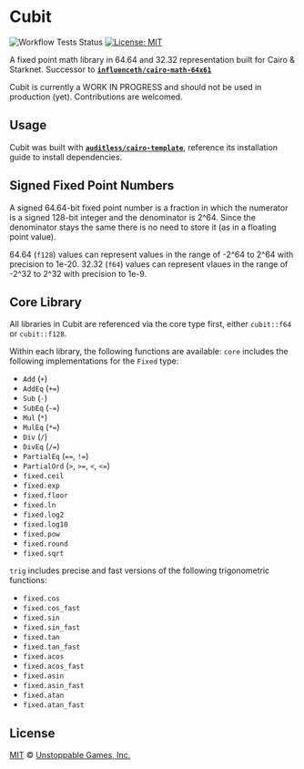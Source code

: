 # Cubit

![Workflow Tests Status](https://github.com/influenceth/cubit/actions/workflows/test.yaml/badge.svg) [![License: MIT](https://img.shields.io/badge/License-MIT-yellow.svg)](https://github.com/auditless/cairo-template/blob/main/LICENSE)

A fixed point math library in 64.64 and 32.32 representation built for Cairo & Starknet. Successor to [**`influenceth/cairo-math-64x61`**](https://github.com/influenceth/cairo-math-64x61)

Cubit is currently a WORK IN PROGRESS and should not be used in production (yet). Contributions are welcomed.

## Usage ##
Cubit was built with [**`auditless/cairo-template`**](https://github.com/auditless/cairo-template), reference its installation guide to install dependencies.

## Signed Fixed Point Numbers ##
A signed 64.64-bit fixed point number is a fraction in which the numerator is a signed 128-bit integer and the denominator is 2^64. Since the denominator stays the same there is no need to store it (as in a floating point value).

64.64 (`f128`) values can represent values in the range of -2^64 to 2^64 with precision to 1e-20.
32.32 (`f64`) values can represent vlaues in the range of -2^32 to 2^32 with precision to 1e-9.

## Core Library ##
All libraries in Cubit are referenced via the core type first, either `cubit::f64` or `cubit::f128`.

Within each library, the following functions are available:
`core` includes the following implementations for the `Fixed` type:
- `Add` (`+`)
- `AddEq` (`+=`)
- `Sub` (`-`)
- `SubEq` (`-=`)
- `Mul` (`*`)
- `MulEq` (`*=`)
- `Div` (`/`)
- `DivEq` (`/=`)
- `PartialEq` (`==`, `!=`)
- `PartialOrd` (`>`, `>=`, `<`, `<=`)
- `fixed.ceil`
- `fixed.exp`
- `fixed.floor`
- `fixed.ln`
- `fixed.log2`
- `fixed.log10`
- `fixed.pow`
- `fixed.round`
- `fixed.sqrt`

`trig` includes precise and fast versions of the following trigonometric functions:
- `fixed.cos`
- `fixed.cos_fast`
- `fixed.sin`
- `fixed.sin_fast`
- `fixed.tan`
- `fixed.tan_fast`
- `fixed.acos`
- `fixed.acos_fast`
- `fixed.asin`
- `fixed.asin_fast`
- `fixed.atan`
- `fixed.atan_fast`

## License

[MIT](https://github.com/influenceth/cubit/LICENSE) © [Unstoppable Games, Inc.](https://unstoppablegames.io)
